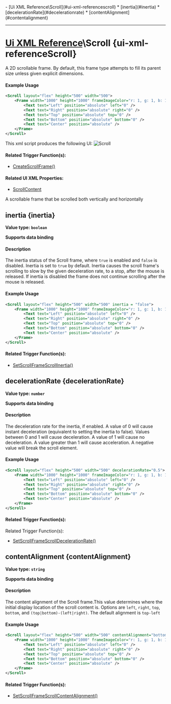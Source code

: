 <div id="toc" markdown="1">
- [Ui XML Reference\Scroll](#ui-xml-referencescroll)
  * [inertia](#inertia)
  * [decelerationRate](#decelerationrate)
  * [contentAlignment](#contentalignment)

</div>

***

# [Ui XML Reference](Ui-XML)\\Scroll {ui-xml-referenceScroll}

[](overview-start)

A 2D scrollable frame. By default, this frame type attempts to fill its parent size unless given explicit dimensions.

#### Example Usage
[](example-usage-start)
```xml
<Scroll layout="flex" height="500" width="500">
    <Frame width="1000" height="1000" frameImageColor="r: 1, g: 1, b: 1, a: 0.8">
        <Text text="Left" position="absolute" left="0" />
        <Text text="Right" position="absolute" right="0" />
        <Text text="Top" position="absolute" top="0" />
        <Text text="Bottom" position="absolute" bottom="0" />
        <Text text="Center" position="absolute" />
    </Frame>
</Scroll>
```
This xml script produces the following UI:
![Scroll](https://user-images.githubusercontent.com/34138206/147792207-0cd0ef50-68d5-4f52-a901-9d27b0cbe330.gif)

[](example-usage-end)

[](extra-section-start)
#### Related Trigger Function(s):
- [CreateScrollFrame()](Trigger-API-Reference-DCEI-Functions-Custom-UI#createscrollframe-1)

#### Related UI XML Properties:
- [ScrollContent](Ui-XML-ScrollContent)
[](extra-section-end)

[](overview-end)

A scrollable frame that be scrolled both vertically and horizontally

## [](Scroll.inertia)inertia {inertia}
**Value type: `boolean`**

**Supports data binding**

[](manual-wiki-start)

#### Description
[](description-start)
The inertia status of the Scroll frame, where `true` is enabled and `false` is disabled. Inertia is set to `true` by default. Inertia causes the scroll frame's scrolling to slow by the given deceleration rate, to a stop, after the mouse is released. If inertia is disabled the frame does not continue scrolling after the mouse is released.
[](description-end)

#### Example Usage
[](example-usage-start)
```xml
<Scroll layout="flex" height="500" width="500" inertia = "false">
    <Frame width="1000" height="1000" frameImageColor="r: 1, g: 1, b: 1, a: 0.8">
        <Text text="Left" position="absolute" left="0" />
        <Text text="Right" position="absolute" right="0" />
        <Text text="Top" position="absolute" top="0" />
        <Text text="Bottom" position="absolute" bottom="0" />
        <Text text="Center" position="absolute" />
    </Frame>
</Scroll>
```
[](example-usage-end)

[](extra-section-start)
#### Related Trigger Function(s):
- [SetScrollFrameScrollInertia()](Trigger-API-Reference-DCEI-Functions-Custom-UI#setscrollframescrollinertia-2)
[](extra-section-end)

[](manual-wiki-end)

## [](Scroll.decelerationRate)decelerationRate {decelerationRate}
**Value type: `number`**

**Supports data binding**

[](manual-wiki-start)

#### Description
[](description-start)
The deceleration rate for the inertia, if enabled. A value of 0 will cause instant deceleration (equivalent to setting the inertia to false). Values between 0 and 1 will cause deceleration. A value of 1 will cause no deceleration. A value greater than 1 will cause acceleration. A negative value will break the scroll element.
[](description-end)

#### Example Usage
[](example-usage-start)
```xml
<Scroll layout="flex" height="500" width="500" decelerationRate="0.5">
    <Frame width="1000" height="1000" frameImageColor="r: 1, g: 1, b: 1, a: 0.8">
        <Text text="Left" position="absolute" left="0" />
        <Text text="Right" position="absolute" right="0" />
        <Text text="Top" position="absolute" top="0" />
        <Text text="Bottom" position="absolute" bottom="0" />
        <Text text="Center" position="absolute" />
    </Frame>
</Scroll>
```
[](example-usage-end)

[](extra-section-start)
#### Related Trigger Function(s):
Related Trigger Function(s):
- [SetScrollFrameScrollDecelerationRate()](Trigger-API-Reference-DCEI-Functions-Custom-UI#setscrollframescrolldecelerationrate-2)
[](extra-section-end)

[](manual-wiki-end)

## [](Scroll.contentAlignment)contentAlignment {contentAlignment}
**Value type: `string`**

**Supports data binding**

[](manual-wiki-start)

#### Description
[](description-start)
The content alignment of the Scroll frame.This value determines where the initial display location of the scroll content is. Options are `left`, `right`, `top`, `bottom`, and `(top|bottom)-(left|right)`. The default alignment is `top-left`
[](description-end)

#### Example Usage
[](example-usage-start)
```xml
<Scroll layout="flex" height="500" width="500" contentAlignment="bottom-right">
    <Frame width="1000" height="1000" frameImageColor="r: 1, g: 1, b: 1, a: 0.8">
        <Text text="Left" position="absolute" left="0" />
        <Text text="Right" position="absolute" right="0" />
        <Text text="Top" position="absolute" top="0" />
        <Text text="Bottom" position="absolute" bottom="0" />
        <Text text="Center" position="absolute" />
    </Frame>
</Scroll>
```
[](example-usage-end)

[](extra-section-start)
#### Related Trigger Function(s):
- [SetScrollFrameScrollContentAlignment()](Trigger-API-Reference-DCEI-Functions-Custom-UI#setscrollframescrollcontentalignment-2)
[](extra-section-end)

[](manual-wiki-end)

